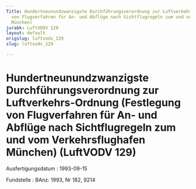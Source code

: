 ```yaml
---
Title: Hundertneunundzwanzigste Durchführungsverordnung zur Luftverkehrs-Ordnung (Festlegung
  von Flugverfahren für An- und Abflüge nach Sichtflugregeln zum und vom Verkehrsflughafen
  München)
jurabk: LuftVODV 129
layout: default
origslug: luftvodv_129
slug: luftvodv_129

---
```


# Hundertneunundzwanzigste Durchführungsverordnung zur Luftverkehrs-Ordnung (Festlegung von Flugverfahren für An- und Abflüge nach Sichtflugregeln zum und vom Verkehrsflughafen München) (LuftVODV 129)

Ausfertigungsdatum
:   1993-09-15

Fundstelle
:   BAnz: 1993, Nr 182, 9214


